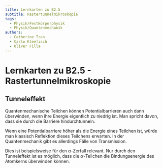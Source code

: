 ```yaml
---
title: Lernkarten zu B2.5
subtitle: Rastertunnelmikroskopie
tags:
  - Physik/Festkörperphysik
  - Physik/Quantenmechanik
authors:
  - Catherine Tran
  - Carlo Kleefisch
  - Oliver Filla
---
```

# Lernkarten zu B2.5 - Rastertunnelmikroskopie
## Tunneleffekt
Quantenmechanische Teilchen können Potentialbarrieren auch dann überwinden, wenn ihre Energie eigentlich zu niedrig ist. Man spricht davon, dass sie durch die Barriere hindurchtunneln.

Wenn eine Potentialbarriere höher als die Energie eines Teilchen ist, würde man klassisch  Reflektion dieses Teilchens erwarten. In der Quantenmechanik gibt es allerdings Fälle von Transmission.

Dies ist beispielsweise für den $\alpha$-Zerfall relevant. Nur durch den Tunneleffekt ist es möglich, dass die $\alpha$-Teilchen die Bindungsenergie des Atomkerns überwinden können.
